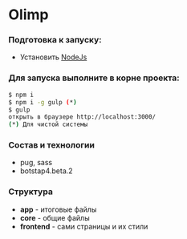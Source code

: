 # Olimp

### Подготовка к запуску:
 - Установить [NodeJs](https://nodejs.org)

### Для запуска выполните в корне проекта:
```sh
$ npm i
$ npm i -g gulp (*)
$ gulp
открыть в браузере http://localhost:3000/
(*) Для чистой системы
```

### Состав и технологии
 - pug, sass
 - botstap4.beta.2

### Структура
 - **app** - итоговые файлы
 - **core** - общие файлы
 - **frontend** - сами страницы и их стили
